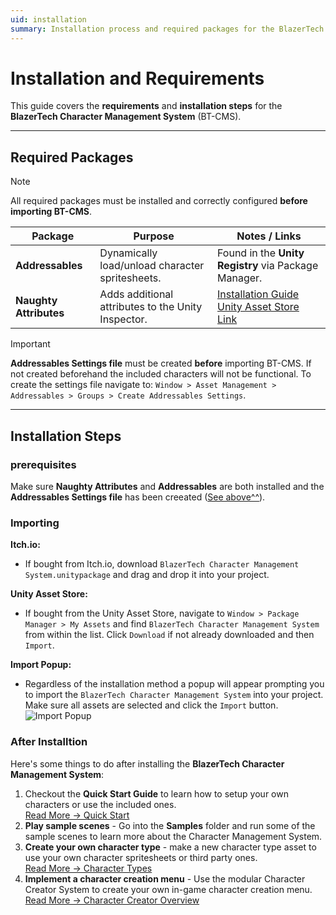 ```yaml
---
uid: installation
summary: Installation process and required packages for the BlazerTech Character Management System.
---
```


# Installation and Requirements

This guide covers the **requirements** and **installation steps** for the **BlazerTech Character Management System** (BT-CMS).

---

## Required Packages

> [!NOTE]  
> All required packages must be installed and correctly configured **before importing BT-CMS**.

| Package | Purpose | Notes / Links |
|---------|---------|---------------|
| **Addressables** | Dynamically load/unload character spritesheets. | Found in the **Unity Registry** via Package Manager. |
| **Naughty Attributes** | Adds additional attributes to the Unity Inspector. | [Installation Guide](https://dbrizov.github.io/na-docs/general/installation.html) <br> [Unity Asset Store Link](https://assetstore.unity.com/packages/tools/utilities/naughtyattributes-129996) |

> [!IMPORTANT]  
> **Addressables Settings file** must be created **before** importing BT-CMS. If not created beforehand the included characters will not be functional.
> To create the settings file navigate to: `Window > Asset Management > Addressables > Groups > Create Addressables Settings`.

---

## Installation Steps

### prerequisites
Make sure **Naughty Attributes** and **Addressables** are both installed and the **Addressables Settings file** has been creeated ([See above^^](#required-packages)).

### Importing
**Itch.io:**
- If bought from Itch.io, download `BlazerTech Character Management System.unitypackage` and drag and drop it into your project.

**Unity Asset Store:**
- If bought from the Unity Asset Store, navigate to `Window > Package Manager > My Assets` and find `BlazerTech Character Management System` from within the list. Click `Download` if not already downloaded and then `Import`.

**Import Popup:**
- Regardless of the installation method a popup will appear prompting you to import the `BlazerTech Character Management System` into your project. Make sure all assets are selected and click the `Import` button.  
![Import Popup](~/images/setup/import-popup.png)

### After Installtion
Here's some things to do after installing the **BlazerTech Character Management System**:
1. Checkout the **Quick Start Guide** to learn how to setup your own characters or use the included ones.  
[Read More → Quick Start](xref:quick-start)
1. **Play sample scenes** - Go into the **Samples** folder and run some of the sample scenes to learn more about the Character Management System.
2. **Create your own character type** - make a new character type asset to use your own character spritesheets or third party ones.  
[Read More → Character Types](xref:character-types)
1. **Implement a character creation menu** - Use the modular Character Creator System to create your own in-game character creation menu.  
[Read More → Character Creator Overview](xref:character-creator-overview)